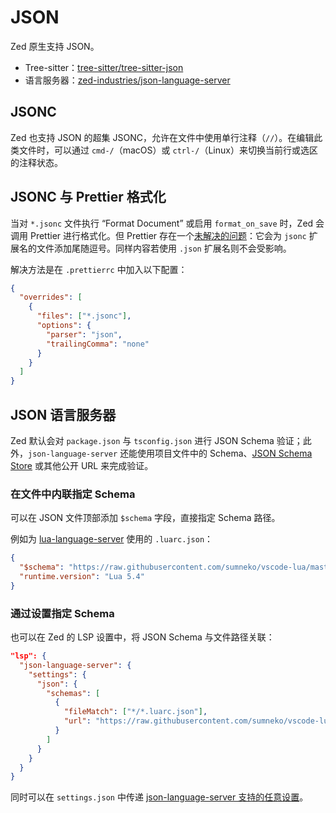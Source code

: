 # JSON

Zed 原生支持 JSON。

- Tree-sitter：[tree-sitter/tree-sitter-json](https://github.com/tree-sitter/tree-sitter-json)
- 语言服务器：[zed-industries/json-language-server](https://github.com/zed-industries/json-language-server)

## JSONC

Zed 也支持 JSON 的超集 JSONC，允许在文件中使用单行注释（`//`）。在编辑此类文件时，可以通过 `cmd-/`（macOS）或 `ctrl-/`（Linux）来切换当前行或选区的注释状态。

## JSONC 与 Prettier 格式化

当对 `*.jsonc` 文件执行 “Format Document” 或启用 `format_on_save` 时，Zed 会调用 Prettier 进行格式化。但 Prettier 存在一个[未解决的问题](https://github.com/prettier/prettier/issues/15956)：它会为 `jsonc` 扩展名的文件添加尾随逗号。同样内容若使用 `.json` 扩展名则不会受影响。

解决方法是在 `.prettierrc` 中加入以下配置：

```json [settings]
{
  "overrides": [
    {
      "files": ["*.jsonc"],
      "options": {
        "parser": "json",
        "trailingComma": "none"
      }
    }
  ]
}
```

## JSON 语言服务器

Zed 默认会对 `package.json` 与 `tsconfig.json` 进行 JSON Schema 验证；此外，`json-language-server` 还能使用项目文件中的 Schema、[JSON Schema Store](https://www.schemastore.org) 或其他公开 URL 来完成验证。

### 在文件中内联指定 Schema

可以在 JSON 文件顶部添加 `$schema` 字段，直接指定 Schema 路径。

例如为 [lua-language-server](https://github.com/LuaLS/lua-language-server/) 使用的 `.luarc.json`：

```json [settings]
{
  "$schema": "https://raw.githubusercontent.com/sumneko/vscode-lua/master/setting/schema.json",
  "runtime.version": "Lua 5.4"
}
```

### 通过设置指定 Schema

也可以在 Zed 的 LSP 设置中，将 JSON Schema 与文件路径关联：

```json [settings]
"lsp": {
  "json-language-server": {
    "settings": {
      "json": {
        "schemas": [
          {
            "fileMatch": ["*/*.luarc.json"],
            "url": "https://raw.githubusercontent.com/sumneko/vscode-lua/master/setting/schema.json"
          }
        ]
      }
    }
  }
}
```

同时可以在 `settings.json` 中传递 [json-language-server 支持的任意设置](https://github.com/Microsoft/vscode/blob/main/extensions/json-language-features/server/README.md#settings)。

<!--
待补充：Formatter（Prettier）相关设置（自动格式化、tab_size 等）
-->
